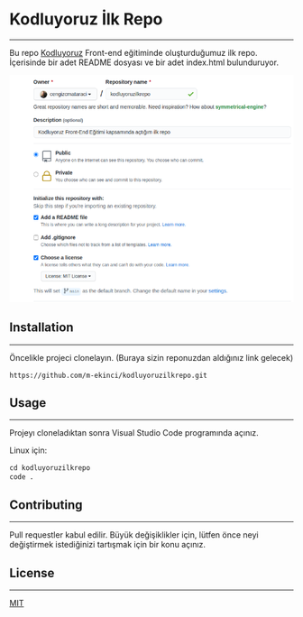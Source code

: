 # Kodluyoruz İlk Repo
---
Bu repo [Kodluyoruz](https://www.kodluyoruz.org/) Front-end eğitiminde oluşturduğumuz ilk repo. İçerisinde bir adet README dosyası ve bir adet index.html bulunduruyor.

![picture](https://github.com/Kodluyoruz/taskforce/blob/main/git/odev1/figures/github.png)

## Installation
---
Öncelikle projeci clonelayın. (Buraya sizin reponuzdan aldığınız link gelecek)

```
https://github.com/m-ekinci/kodluyoruzilkrepo.git
```
## Usage
---
Projeyı cloneladıktan sonra Visual Studio Code programında açınız.

Linux için:
```
cd kodluyoruzilkrepo
code .
```
## Contributing
---
Pull requestler kabul edilir. Büyük değişiklikler için, lütfen önce neyi değiştirmek  istediğinizi tartışmak için bir konu açınız.

## License 
---
[MIT](https://choosealicense.com/licenses/mit/)